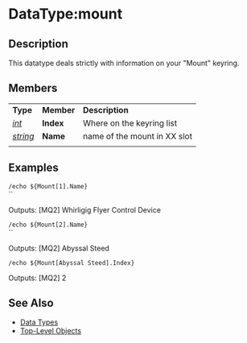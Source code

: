 # DataType:mount

## Description

This datatype deals strictly with information on your "Mount" keyring.

## Members

|  |  |  |
| :--- | :--- | :--- |
| **Type** | **Member** | **Description** |
| [_int_](datatype-int.md) | **Index** | Where on the keyring list |
| [_string_]() | **Name** | name of the mount in XX slot |
|  |  |  |

## Examples

`/echo ${Mount[1].Name}`  
\`\`

Outputs: \[MQ2\] Whirligig Flyer Control Device

`/echo ${Mount[2].Name}`  
\`\`

Outputs: \[MQ2\] Abyssal Steed

`/echo ${Mount[Abyssal Steed].Index}`

Outputs: \[MQ2\] 2

## See Also

* [Data Types](./)
* [Top-Level Objects](../top-level-objects/)

